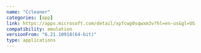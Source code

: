 ```yaml
---
name: "Ccleaner"
categories: [app]
link: https://apps.microsoft.com/detail/xpfcwp0sqwxm3v?hl=en-us&gl=US
compatibility: emulation
versionFrom: "6.21.10918(64-bit)"
type: applications
---
```


